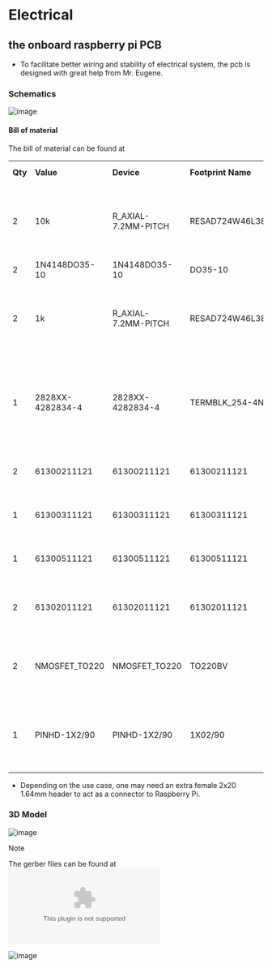 # Electrical

## the onboard raspberry pi PCB
- To facilitate better wiring and stability of electrical system, the pcb is designed with great help from Mr. Eugene.

### Schematics
![image](https://github.com/user-attachments/assets/fc26c7e2-d6d2-4aa7-8678-e5d6c1d73ada)

#### Bill of material
The bill of material can be found at
<p>
<table>
<tr><td><b>Qty</b></td><td><b>Value</b></td><td><b>Device</b></td><td><b>Footprint Name</b></td><td><b>Parts</b></td><td><b>Detailed Description</b></td><td><b>CATEGORY</b></td><td><b>CREATED_BY</b></td><td><b>DATASHEET</b></td><td><b>DESCRIPTION</b></td><td><b>DIGIKEY_PART_NUMBER</b></td><td><b>DIGI_KEY_PART_NUMBER</b></td><td><b>DRAIN_CURRENT</b></td><td><b>IC_MAX</b></td><td><b>MANUFACTURER</b></td><td><b>MPN</b></td><td><b>OPERATING_TEMPERATURE</b></td><td><b>PACKAGE_SIZE</b></td><td><b>PACKAGE_TYPE</b></td><td><b>PART_STATUS</b></td><td><b>PITCH</b></td><td><b>POPULARITY</b></td><td><b>ROHS</b></td><td><b>SERIES</b></td><td><b>SUBCATEGORY</b></td><td><b>TEMPERATURE_COEFFICIENT</b></td><td><b>THERMALLOSS</b></td><td><b>TOLERANCE</b></td><td><b>TYPE</b></td><td><b>VCEO_MAX</b></td></tr>
<tr><td>2</td><td>10k</td><td>R_AXIAL-7.2MM-PITCH</td><td>RESAD724W46L381D178B</td><td>R6, R8</td><td>Resistor Fixed - Generic</td><td>Resistors</td><td></td><td></td><td>Axial Resistor 7.24 mm pitch 3.81 mm body length 1.78 mm body diameter</td><td></td><td></td><td></td><td></td><td></td><td></td><td></td><td>AXIAL</td><td>THT</td><td></td><td></td><td></td><td></td><td></td><td></td><td></td><td></td><td></td><td></td><td></td></tr>
<tr><td>2</td><td>1N4148DO35-10</td><td>1N4148DO35-10</td><td>DO35-10</td><td>D3, D4</td><td>DIODE</td><td></td><td></td><td></td><td></td><td></td><td></td><td></td><td></td><td></td><td></td><td></td><td></td><td></td><td></td><td></td><td>21</td><td></td><td></td><td></td><td></td><td></td><td></td><td></td><td></td></tr>
<tr><td>2</td><td>1k</td><td>R_AXIAL-7.2MM-PITCH</td><td>RESAD724W46L381D178B</td><td>R5, R7</td><td>Resistor Fixed - Generic</td><td>Resistors</td><td></td><td></td><td>Axial Resistor 7.24 mm pitch 3.81 mm body length 1.78 mm body diameter</td><td></td><td></td><td></td><td></td><td></td><td></td><td></td><td>AXIAL</td><td>THT</td><td></td><td></td><td></td><td></td><td></td><td></td><td></td><td></td><td></td><td></td><td></td></tr>
<tr><td>1</td><td>2828XX-4282834-4</td><td>2828XX-4282834-4</td><td>TERMBLK_254-4N</td><td>5V,12VTERBLK</td><td>4 Position Wire to Board Terminal Block Horizontal with Board</td><td>Fixed Terminal Blocks</td><td></td><td>https://www.te.com/usa-en/product-282834-4.datasheet.pdf</td><td>4 Position Wire to Board Terminal Block Horizontal with Board 0.100" (2.54mm) Through Hole</td><td></td><td></td><td></td><td></td><td>TE Connectivity AMP Connectors</td><td>282834-4</td><td>-40�C ~ 105�C</td><td>NA</td><td>THT</td><td>ACTIVE</td><td>0.100" (2.54mm) </td><td></td><td>COMPLIANT</td><td>Buchanan</td><td>Terminal Blocks</td><td></td><td></td><td></td><td>Through Hole Screw - Rising Cage Clamp Side wire entry Horizontal with Board</td><td></td></tr>
<tr><td>2</td><td>61300211121</td><td>61300211121</td><td>61300211121</td><td>5VSOLENOID, 12VSOLENOID</td><td>CONN HEADER VERT 2POS 2.54MM</td><td></td><td>PCBLayout.com</td><td></td><td></td><td></td><td>732-5315-ND</td><td></td><td></td><td>Wurth Electronics Inc.</td><td>61300211121</td><td></td><td></td><td></td><td></td><td></td><td></td><td></td><td></td><td></td><td></td><td></td><td></td><td></td><td></td></tr>
<tr><td>1</td><td>61300311121</td><td>61300311121</td><td>61300311121</td><td>SERVO</td><td>CONN HEADER VERT 3POS 2.54MM</td><td></td><td>PCBLayout.com</td><td></td><td></td><td></td><td>732-5316-ND</td><td></td><td></td><td>Wurth Electronics Inc.</td><td>61300311121</td><td></td><td></td><td></td><td></td><td></td><td></td><td></td><td></td><td></td><td></td><td></td><td></td><td></td><td></td></tr>
<tr><td>1</td><td>61300511121</td><td>61300511121</td><td>61300511121</td><td>AMG8833</td><td>CONN HEADER VERT 5POS 2.54MM</td><td></td><td>PCBLayout.com</td><td></td><td></td><td></td><td>732-5318-ND</td><td></td><td></td><td>Wurth Electronics Inc.</td><td>61300511121</td><td></td><td></td><td></td><td></td><td></td><td></td><td></td><td></td><td></td><td></td><td></td><td></td><td></td><td></td></tr>
<tr><td>2</td><td>61302011121</td><td>61302011121</td><td>61302011121</td><td>GPIO_EVEN, GPIO_ODD</td><td>CONN HEADER VERT 20POS 2.54MM</td><td></td><td>PCBLayout.com</td><td></td><td></td><td>732-5329-ND</td><td></td><td></td><td></td><td>Wurth Electronics Inc.</td><td>61302011121</td><td></td><td></td><td></td><td></td><td></td><td></td><td></td><td></td><td></td><td></td><td></td><td></td><td></td><td></td></tr>
<tr><td>2</td><td>NMOSFET_TO220</td><td>NMOSFET_TO220</td><td>TO220BV</td><td>Q1, Q2</td><td>N-Channel MOSFET - Generic</td><td>Transistor</td><td></td><td>https://www.diodes.com/assets/Package-Files/TO220-3.pdf</td><td>Generic N Channel MOSFET TO220 Package Through Hole</td><td></td><td></td><td></td><td></td><td></td><td></td><td></td><td>TO220</td><td>THT</td><td></td><td></td><td></td><td></td><td></td><td>MOSFET</td><td></td><td></td><td></td><td>N-Channel</td><td></td></tr>
<tr><td>1</td><td>PINHD-1X2/90</td><td>PINHD-1X2/90</td><td>1X02/90</td><td>JP1</td><td>PIN HEADER</td><td>Headers</td><td></td><td></td><td>Header-Right Angle-2 Position</td><td></td><td></td><td></td><td></td><td></td><td></td><td></td><td></td><td>THT</td><td></td><td>0.100" (2.54mm)</td><td></td><td></td><td></td><td>Headers-Male Pins</td><td></td><td></td><td></td><td>Board to Board or Cable-Unshrouded-Through Hole-Right Angle</td><td></td></tr>
</table>

- Depending on the use case, one may need an extra female 2x20 1.64mm header to act as a connector to Raspberry Pi.



### 3D Model
![image](https://github.com/user-attachments/assets/a2e77d31-ac5e-45ef-9e9c-d4dd6226e882)

>[!Note]
>The gerber files can be found at ![PCB schematic v36_2025-03-21.zip](https://github.com/HarshitSrivastavaHS/CDE2310-Group13-24-25-Sem2/blob/720050d062ca994ac7edb281e0543ac8d054d7fe/Electrical/PCB%20schematic%20v36_2025-03-21.zip)


![image](https://github.com/user-attachments/assets/377173ea-6520-4430-87da-c48feaca628f)

